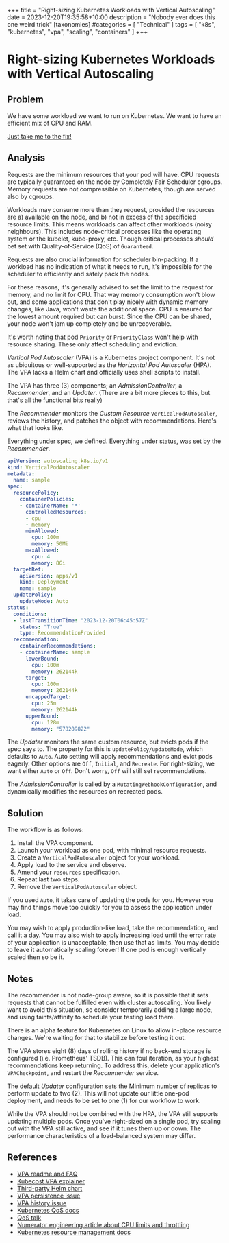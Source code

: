 +++
title = "Right-sizing Kubernetes Workloads with Vertical Autoscaling"
date = 2023-12-20T19:35:58+10:00
description = "Nobody ever does this one weird trick"
[taxonomies]
#categories = [ "Technical" ]
tags = [ "k8s", "kubernetes", "vpa", "scaling", "containers" ]
+++

# Right-sizing Kubernetes Workloads with Vertical Autoscaling

## Problem

We have some workload we want to run on Kubernetes.
We want to have an efficient mix of CPU and RAM.

[Just take me to the fix!](#solution)

## Analysis

Requests are the minimum resources that your pod will have.
CPU requests are typically guaranteed on the node by Completely Fair Scheduler cgroups.
Memory requests are not compressible on Kubernetes, though are served also by cgroups.

Workloads may consume more than they request, provided the resources are a) available on the node, and b) not in excess of the specificied resource limits.
This means workloads can affect other workloads (noisy neighbours).
This includes node-critical processes like the operating system or the kubelet, kube-proxy, etc.
Though critical processes _should_ bet set with Quality-of-Service (QoS) of `Guaranteed`.

Requests are also crucial information for scheduler bin-packing.
If a workload has no indication of what it needs to run, it's impossible for the scheduler to efficiently and safely pack the nodes.

For these reasons, it's generally advised to set the limit to the request for memory, and no limit for CPU.
That way memory consumption won't blow out, and some applications that don't play nicely with dynamic memory changes, like Java, won't waste the additional space.
CPU is ensured for the lowest amount required but can burst.
Since the CPU can be shared, your node won't jam up completely and be unrecoverable.

It's worth noting that pod `Priority` or `PriorityClass` won't help with resource sharing.
These only affect scheduling and eviction.

_Vertical Pod Autoscaler_ (VPA) is a Kubernetes project component.
It's not as ubiquitous or well-supported as the _Horizontal Pod Autoscaler_ (HPA).
The VPA lacks a Helm chart and officially uses shell scripts to install.

The VPA has three (3) components; an _AdmissionController_, a _Recommender_, and an _Updater_.
(There are a bit more pieces to this, but that's all the functional bits really)

The _Recommender_ monitors the _Custom Resource_ `VerticalPodAutoscaler`, reviews the history, and patches the object with recommendations.
Here's what that looks like.

Everything under spec, we defined.
Everything under status, was set by the _Recommender_.

```yaml
apiVersion: autoscaling.k8s.io/v1
kind: VerticalPodAutoscaler
metadata:
  name: sample
spec:
  resourcePolicy:
    containerPolicies:
    - containerName: '*'
      controlledResources:
      - cpu
      - memory
      minAllowed:
        cpu: 100m
        memory: 50Mi
      maxAllowed:
        cpu: 4
        memory: 8Gi
  targetRef:
    apiVersion: apps/v1
    kind: Deployment
    name: sample
  updatePolicy:
    updateMode: Auto
status:
  conditions:
  - lastTransitionTime: "2023-12-20T06:45:57Z"
    status: "True"
    type: RecommendationProvided
  recommendation:
    containerRecommendations:
    - containerName: sample
      lowerBound:
        cpu: 100m
        memory: 262144k
      target:
        cpu: 100m
        memory: 262144k
      uncappedTarget:
        cpu: 25m
        memory: 262144k
      upperBound:
        cpu: 128m
        memory: "578209822"
```

The _Updater_ monitors the same custom resource, but evicts pods if the spec says to.
The property for this is `updatePolicy/updateMode`, which defaults to `Auto`.
Auto setting will apply recommendations and evict pods eagerly.
Other options are `Off`, `Initial`, and `Recreate`.
For right-sizing, we want either `Auto` or `Off`.
Don't worry, `Off` will still set recommendations.

The _AdmissionController_ is called by a `MutatingWebhookConfiguration`, and dynamically modifies the resources on recreated pods.

## Solution

The workflow is as follows:

1. Install the VPA component.
1. Launch your workload as one pod, with minimal resource requests.
1. Create a `VerticalPodAutoscaler` object for your workload.
1. Apply load to the service and observe.
1. Amend your `resources` specification.
1. Repeat last two steps.
1. Remove the `VerticalPodAutoscaler` object.

If you used `Auto`, it takes care of updating the pods for you.
However you may find things move too quickly for you to assess the application under load.

You may wish to apply production-like load, take the recommendation, and call it a day.
You may also wish to apply increasing load until the error rate of your application is unacceptable, then use that as limits.
You may decide to leave it automatically scaling forever!
If one pod is enough vertically scaled then so be it.

## Notes

The recommender is not node-group aware, so it is possible that it sets requests that cannot be fulfilled even with cluster autoscaling.
You likely want to avoid this situation, so consider temporarily adding a large node, and using taints/affinity to schedule your testing load there.

There is an alpha feature for Kubernetes on Linux to allow in-place resource changes.
We're waiting for that to stabilize before testing it out.

The VPA stores eight (8) days of rolling history if no back-end storage is configured (i.e. Prometheus' TSDB).
This can foul iteration, as your highest recommendations keep returning.
To address this, delete your application's `VPACheckpoint`, and restart the _Recommender_ service.

The default _Updater_ configuration sets the Minimum number of replicas to perform update to two (2).
This will not update our little one-pod deployment, and needs to be set to one (1) for our workflow to work.

While the VPA should not be combined with the HPA, the VPA still supports updating multiple pods.
Once you've right-sized on a single pod, try scaling out with the VPA still active, and see if it tunes them up or down.
The performance characteristics of a load-balanced system may differ.

## References

- [VPA readme and FAQ](https://github.com/kubernetes/autoscaler/blob/master/vertical-pod-autoscaler/README.md)
- [Kubecost VPA explainer](https://www.kubecost.com/kubernetes-autoscaling/kubernetes-vpa/)
- [Third-party Helm chart](https://github.com/cowboysysop/charts/tree/master/charts/vertical-pod-autoscaler)
- [VPA persistence issue](https://github.com/kubernetes/autoscaler/issues/4682#issuecomment-1384015090)
- [VPA history issue](https://github.com/kubernetes/autoscaler/issues/4476#issuecomment-981456744)
- [Kubernetes QoS docs](https://kubernetes.io/docs/concepts/workloads/pods/pod-qos/)
- [QoS talk](https://youtu.be/8-apJyr2gi0)
- [Numerator engineering article about CPU limits and throttling](https://www.numeratorengineering.com/requests-are-all-you-need-cpu-limits-and-throttling-in-kubernetes/)
- [Kubernetes resource management docs](https://kubernetes.io/docs/concepts/configuration/manage-resources-containers/)
